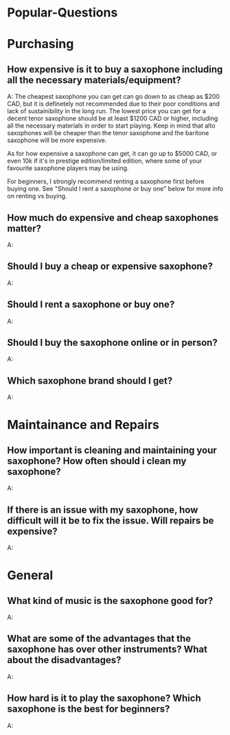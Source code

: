 # Popular-Questions

# Purchasing 

## How expensive is it to buy a saxophone including all the necessary materials/equipment?
A:  The cheapest saxophone you can get can go down to as cheap as $200 CAD, but it is definetely not recommended due to their poor conditions and lack of sustainibility in the long run. The lowest price you can get for a decent tenor saxophone should be at least $1200 CAD or higher, including all the necessary materials in order to start playing. Keep in mind that alto saxophones will be cheaper than the tenor saxophone and the baritone saxophone will be more expensive.

As for how expensive a saxophone can get, it can go up to $5000 CAD, or even 10k if it's in prestige edition/limited edition, where some of your favourite saxophone players may be using.

For beginners, I strongly recommend renting a saxophone first before buying one. See "Should I rent a saxophone or buy one" below for more info on renting vs buying.


## How much do expensive and cheap saxophones matter?
A:
## Should I buy a cheap or expensive saxophone?
A:
## Should I rent a saxophone or buy one?
A:
## Should I buy the saxophone online or in person?
A:
## Which saxophone brand should I get?
A:



# Maintainance and Repairs

## How important is cleaning and maintaining your saxophone? How often should i clean my saxophone?
A:
## If there is an issue with my saxophone, how difficult will it be to fix the issue. Will repairs be expensive?
A:



# General

## What kind of music is the saxophone good for? 
A:
## What are some of the advantages that the saxophone has over other instruments? What about the disadvantages?
A:
## How hard is it to play the saxophone? Which saxophone is the best for beginners?
A:
